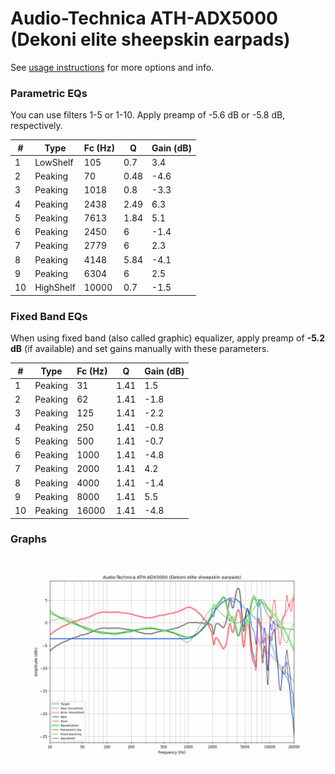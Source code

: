 # Audio-Technica ATH-ADX5000 (Dekoni elite sheepskin earpads)
See [usage instructions](https://github.com/jaakkopasanen/AutoEq#usage) for more options and info.

### Parametric EQs
You can use filters 1-5 or 1-10. Apply preamp of -5.6 dB or -5.8 dB, respectively.

|   # | Type      |   Fc (Hz) |    Q |   Gain (dB) |
|-----|-----------|-----------|------|-------------|
|   1 | LowShelf  |       105 | 0.7  |         3.4 |
|   2 | Peaking   |        70 | 0.48 |        -4.6 |
|   3 | Peaking   |      1018 | 0.8  |        -3.3 |
|   4 | Peaking   |      2438 | 2.49 |         6.3 |
|   5 | Peaking   |      7613 | 1.84 |         5.1 |
|   6 | Peaking   |      2450 | 6    |        -1.4 |
|   7 | Peaking   |      2779 | 6    |         2.3 |
|   8 | Peaking   |      4148 | 5.84 |        -4.1 |
|   9 | Peaking   |      6304 | 6    |         2.5 |
|  10 | HighShelf |     10000 | 0.7  |        -1.5 |

### Fixed Band EQs
When using fixed band (also called graphic) equalizer, apply preamp of **-5.2 dB** (if available) and set gains manually with these parameters.

|   # | Type    |   Fc (Hz) |    Q |   Gain (dB) |
|-----|---------|-----------|------|-------------|
|   1 | Peaking |        31 | 1.41 |         1.5 |
|   2 | Peaking |        62 | 1.41 |        -1.8 |
|   3 | Peaking |       125 | 1.41 |        -2.2 |
|   4 | Peaking |       250 | 1.41 |        -0.8 |
|   5 | Peaking |       500 | 1.41 |        -0.7 |
|   6 | Peaking |      1000 | 1.41 |        -4.8 |
|   7 | Peaking |      2000 | 1.41 |         4.2 |
|   8 | Peaking |      4000 | 1.41 |        -1.4 |
|   9 | Peaking |      8000 | 1.41 |         5.5 |
|  10 | Peaking |     16000 | 1.41 |        -4.8 |

### Graphs
![](./Audio-Technica%20ATH-ADX5000%20(Dekoni%20elite%20sheepskin%20earpads).png)
